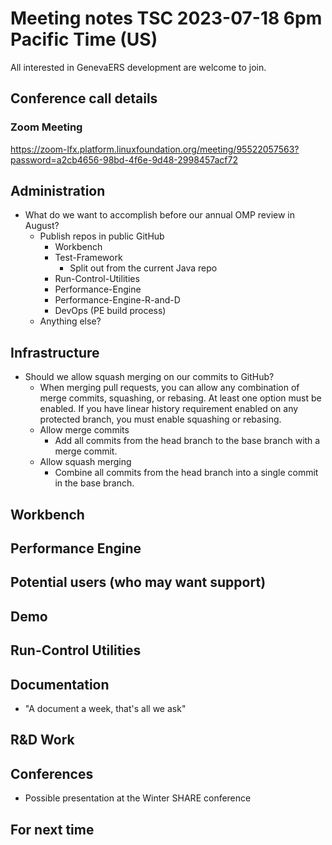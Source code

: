 # Meeting notes TSC 2023-07-18 6pm Pacific Time (US)
All interested in GenevaERS development are welcome to join.
## Conference call details
### Zoom Meeting
https://zoom-lfx.platform.linuxfoundation.org/meeting/95522057563?password=a2cb4656-98bd-4f6e-9d48-2998457acf72
## Administration
- What do we want to accomplish before our annual OMP review in August? 
  - Publish repos in public GitHub
    - Workbench
    - Test-Framework
      - Split out from the current Java repo 
    - Run-Control-Utilities
    - Performance-Engine 
    - Performance-Engine-R-and-D
    - DevOps (PE build process)
  - Anything else?  
## Infrastructure
- Should we allow squash merging on our commits to GitHub?  
  - When merging pull requests, you can allow any combination of merge commits, squashing, or rebasing. At least one option must be enabled. If you have linear history requirement enabled on any protected branch, you must enable squashing or rebasing. 
  - Allow merge commits 
    - Add all commits from the head branch to the base branch with a merge commit.
  - Allow squash merging 
    - Combine all commits from the head branch into a single commit in the base branch.
## Workbench
## Performance Engine
## Potential users (who may want support)
## Demo
## Run-Control Utilities 
## Documentation
- "A document a week, that's all we ask" 
## R&D Work
## Conferences 
- Possible presentation at the Winter SHARE conference 
## For next time 
